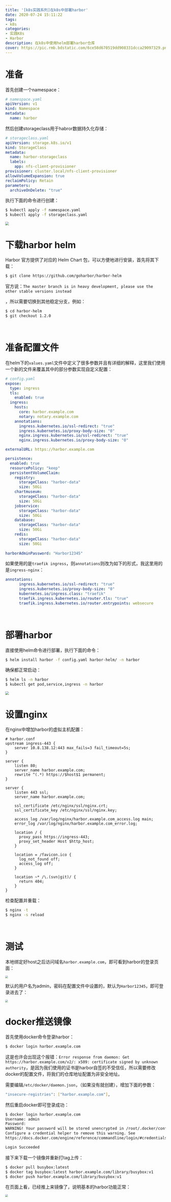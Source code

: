```yaml
---
title: '[k8s实践系列]在k8s中部署harbor'
date: 2020-07-24 15:11:22
tags:
- k8s
categories:
- 实践K8s
- Harbor
description: 在k8s中使用helm部署harbor仓库
cover: https://pic.rmb.bdstatic.com/6ce58d670519dd908331dcca29097329.png@wm_2,t_55m+5a625Y+3L2JsdWVhcHBsZeW6t+S5kA==,fc_ffffff,ff_U2ltSGVp,sz_14,x_9,y_9
---
```




# 准备

首先创建一个namespace：

```yaml
# namespace.yaml
apiVersion: v1
kind: Namespace
metadata:
  name: harbor
```



然后创建storageclass用于habror数据持久化存储：

```yaml
# storageclass.yaml
apiVersion: storage.k8s.io/v1
kind: StorageClass
metadata:
  name: harbor-storageclass
  labels:
    app: nfs-client-provisioner
provisioner: cluster.local/nfs-client-provisioner
allowVolumeExpansion: true
reclaimPolicy: Retain
parameters:
  archiveOnDelete: "true"
```



执行下面的命令进行创建：

```bash
$ kubectl apply -f namespace.yaml
$ kubectl apply -f storageclass.yaml
```

<img src="prepare.png" style="zoom:70%;" />



<br>



# 下载harbor helm

Harbor 官方提供了对应的 Helm Chart 包，可以方便地进行安装，首先将其下载：

```bash
$ git clone https://github.com/goharbor/harbor-helm
```



官方说：`The master branch is in heavy development, please use the other stable versions instead`

，所以需要切换到其他稳定分支，例如：

```bash
$ cd harbor-helm
$ git checkout 1.2.0
```



<br>



# 准备配置文件

在helm下的`values.yaml`文件中定义了很多参数并且有详细的解释，这里我们使用一个新的文件来覆盖其中的部分参数实现自定义配置：

```yaml
# config.yaml
expose:
  type: ingress
  tls:
    enabled: true
  ingress:
    hosts:
      core: harbor.example.com
      notary: notary.example.com
    annotations:
      ingress.kubernetes.io/ssl-redirect: "true"
      ingress.kubernetes.io/proxy-body-size: "0"
      nginx.ingress.kubernetes.io/ssl-redirect: "true"
      nginx.ingress.kubernetes.io/proxy-body-size: "0"

externalURL: https://harbor.example.com

persistence:
  enabled: true
  resourcePolicy: "keep"
  persistentVolumeClaim:
    registry:
      storageClass: "harbor-data"
      size: 50Gi
    chartmuseum:
      storageClass: "harbor-data"
      size: 50Gi
    jobservice:
      storageClass: "harbor-data"
      size: 50Gi
    database:
      storageClass: "harbor-data"
      size: 50Gi
    redis:
      storageClass: "harbor-data"
      size: 50Gi
 
harborAdminPassword: "Harbor12345"
```



如果使用的是`traefik ingress`，则`annotations`则改为如下的形式，我这里用的是`ingress-nginx`：

```yaml
annotations:
      ingress.kubernetes.io/ssl-redirect: "true"
      ingress.kubernetes.io/proxy-body-size: "0"
      kubernetes.io/ingress.class: "traefik"
      traefik.ingress.kubernetes.io/router.tls: "true"
      traefik.ingress.kubernetes.io/router.entrypoints: websecure
```



<br>



# 部署harbor

直接使用helm命令进行部署，执行下面的命令：

```bash
$ helm install harbor -f config.yaml harbor-helm/ -n harbor
```



确保都正常启动：

```bash
$ helm ls -n harbor
$ kubectl get pod,service,ingress -n harbor
```

<img src="check.png" style="zoom:70%;" />



# 设置nginx

在nginx中增加harbor的虚拟主机配置：

```nginx
# harbor.conf
upstream ingress-443 {
    server 10.8.138.12:443 max_fails=3 fail_timeout=5s;
}

server {
    listen 80;
    server_name harbor.example.com;
    rewrite ^(.*) https://$host$1 permanent;
}

server {
    listen 443 ssl;
    server_name harbor.example.com;

    ssl_certificate /etc/nginx/ssl/nginx.crt;
    ssl_certificate_key /etc/nginx/ssl/nginx.key;

    access_log /var/log/nginx/harbor.example.com_access.log main;
    error_log /var/log/nginx/harbor.example.com_error.log;

    location / {
      proxy_pass https://ingress-443;
      proxy_set_header Host $http_host;
    }

    location = /favicon.ico {
      log_not_found off;
      access_log off;
    }

    location ~* /\.(svn|git)/ {
      return 404;
    }
}
```



检查配置并重载：

```bash
$ nginx -t
$ nginx -s reload 
```

<br>



# 测试

本地绑定好host之后访问域名`harbor.example.com`，即可看到harbor的登录页面：

<img src="login.png" style="zoom:50%;" />



默认的用户名为admin，密码在配置文件中设置的，默认为`Harbor12345`，即可登录进去了：

<img src="index.png" style="zoom:50%;" />



<br>



# docker推送镜像

首先使用docker命令登录harbor：

```bash
$ docker login harbor.example.com
```



这是也许会出现这个报错：`Error response from daemon: Get https://harbor.example.com/v2/: x509: certificate signed by unknown authority`，是因为我们使用的证书是harbor自签的不受信任，所以需要修改docker的配置文件，将我们的仓库地址配置为非安全地址。



需要编辑`/etc/docker/daemon.json`，（如果没有就创建），增加下面的参数：

```bash
"insecure-registries": ["harbor.example.com"],
```



然后重启docker即可登录成功：

```bash
$ docker login harbor.example.com
Username: admin
Password:
WARNING! Your password will be stored unencrypted in /root/.docker/config.json.
Configure a credential helper to remove this warning. See
https://docs.docker.com/engine/reference/commandline/login/#credentials-store

Login Succeeded
```



接下来下载一个镜像并重新打tag上传：

```bash
$ docker pull busybox:latest
$ docker tag busybox:latest harbor.example.com/library/busybox:v1
$ docker push harbor.example.com/library/busybox:v1
```



在页面上看，已经推上来镜像了，说明基本的harbor功能正常：

<img src="push.png" style="zoom:50%;" />

